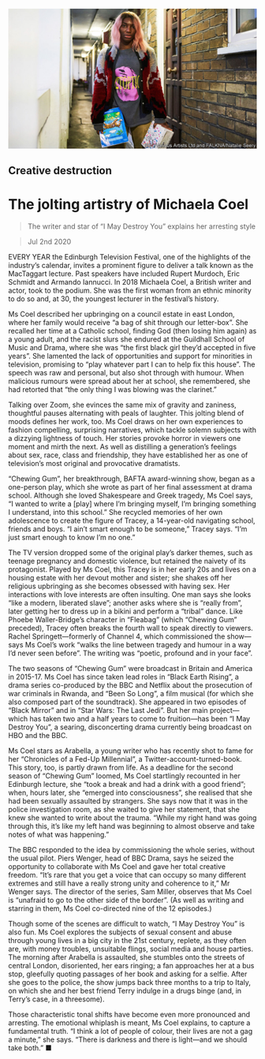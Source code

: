 ![](./images/20200704_BKP005.jpg)

## Creative destruction

# The jolting artistry of Michaela Coel

> The writer and star of “I May Destroy You” explains her arresting style

> Jul 2nd 2020

EVERY YEAR the Edinburgh Television Festival, one of the highlights of the industry’s calendar, invites a prominent figure to deliver a talk known as the MacTaggart lecture. Past speakers have included Rupert Murdoch, Eric Schmidt and Armando Iannucci. In 2018 Michaela Coel, a British writer and actor, took to the podium. She was the first woman from an ethnic minority to do so and, at 30, the youngest lecturer in the festival’s history.

Ms Coel described her upbringing on a council estate in east London, where her family would receive “a bag of shit through our letter-box”. She recalled her time at a Catholic school, finding God (then losing him again) as a young adult, and the racist slurs she endured at the Guildhall School of Music and Drama, where she was “the first black girl they’d accepted in five years”. She lamented the lack of opportunities and support for minorities in television, promising to “play whatever part I can to help fix this house”. The speech was raw and personal, but also shot through with humour. When malicious rumours were spread about her at school, she remembered, she had retorted that “the only thing I was blowing was the clarinet.”

Talking over Zoom, she evinces the same mix of gravity and zaniness, thoughtful pauses alternating with peals of laughter. This jolting blend of moods defines her work, too. Ms Coel draws on her own experiences to fashion compelling, surprising narratives, which tackle solemn subjects with a dizzying lightness of touch. Her stories provoke horror in viewers one moment and mirth the next. As well as distilling a generation’s feelings about sex, race, class and friendship, they have established her as one of television’s most original and provocative dramatists.

“Chewing Gum”, her breakthrough, BAFTA award-winning show, began as a one-person play, which she wrote as part of her final assessment at drama school. Although she loved Shakespeare and Greek tragedy, Ms Coel says, “I wanted to write a [play] where I’m bringing myself, I’m bringing something I understand, into this school.” She recycled memories of her own adolescence to create the figure of Tracey, a 14-year-old navigating school, friends and boys. “I ain’t smart enough to be someone,” Tracey says. “I’m just smart enough to know I’m no one.”

The TV version dropped some of the original play’s darker themes, such as teenage pregnancy and domestic violence, but retained the naivety of its protagonist. Played by Ms Coel, this Tracey is in her early 20s and lives on a housing estate with her devout mother and sister; she shakes off her religious upbringing as she becomes obsessed with having sex. Her interactions with love interests are often insulting. One man says she looks “like a modern, liberated slave”; another asks where she is “really from”, later getting her to dress up in a bikini and perform a “tribal” dance. Like Phoebe Waller-Bridge’s character in “Fleabag” (which “Chewing Gum” preceded), Tracey often breaks the fourth wall to speak directly to viewers. Rachel Springett—formerly of Channel 4, which commissioned the show—says Ms Coel’s work “walks the line between tragedy and humour in a way I’d never seen before”. The writing was “poetic, profound and in your face”.

The two seasons of “Chewing Gum” were broadcast in Britain and America in 2015-17. Ms Coel has since taken lead roles in “Black Earth Rising”, a drama series co-produced by the BBC and Netflix about the prosecution of war criminals in Rwanda, and “Been So Long”, a film musical (for which she also composed part of the soundtrack). She appeared in two episodes of “Black Mirror” and in “Star Wars: The Last Jedi”. But her main project—which has taken two and a half years to come to fruition—has been “I May Destroy You”, a searing, disconcerting drama currently being broadcast on HBO and the BBC.

Ms Coel stars as Arabella, a young writer who has recently shot to fame for her “Chronicles of a Fed-Up Millennial”, a Twitter-account-turned-book. This story, too, is partly drawn from life. As a deadline for the second season of “Chewing Gum” loomed, Ms Coel startlingly recounted in her Edinburgh lecture, she “took a break and had a drink with a good friend”; when, hours later, she “emerged into consciousness”, she realised that she had been sexually assaulted by strangers. She says now that it was in the police investigation room, as she waited to give her statement, that she knew she wanted to write about the trauma. “While my right hand was going through this, it’s like my left hand was beginning to almost observe and take notes of what was happening.”

The BBC responded to the idea by commissioning the whole series, without the usual pilot. Piers Wenger, head of BBC Drama, says he seized the opportunity to collaborate with Ms Coel and gave her total creative freedom. “It’s rare that you get a voice that can occupy so many different extremes and still have a really strong unity and coherence to it,” Mr Wenger says. The director of the series, Sam Miller, observes that Ms Coel is “unafraid to go to the other side of the border”. (As well as writing and starring in them, Ms Coel co-directed nine of the 12 episodes.)

Though some of the scenes are difficult to watch, “I May Destroy You” is also fun. Ms Coel explores the subjects of sexual consent and abuse through young lives in a big city in the 21st century, replete, as they often are, with money troubles, unsuitable flings, social media and house parties. The morning after Arabella is assaulted, she stumbles onto the streets of central London, disoriented, her ears ringing; a fan approaches her at a bus stop, gleefully quoting passages of her book and asking for a selfie. After she goes to the police, the show jumps back three months to a trip to Italy, on which she and her best friend Terry indulge in a drugs binge (and, in Terry’s case, in a threesome).

Those characteristic tonal shifts have become even more pronounced and arresting. The emotional whiplash is meant, Ms Coel explains, to capture a fundamental truth. “I think a lot of people of colour, their lives are not a gag a minute,” she says. “There is darkness and there is light—and we should take both.” ■